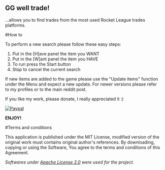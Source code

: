 ## GG well trade!

...allows you to find trades from the most used Rocket League trades platforms.

#How to

To perform a new search please follow these easy steps: 

1. Put in the [H]ave panel the item you WANT 
2. Put in the [W]ant panel the item you HAVE 
3. To run press the Start button 
4. Stop to cancel the current search 

If new items are added to the game please use the "Update items" function under the Menu and expect a new update.
For newer versions please refer to my profiles or to the main reddit post.

If you like my work, please donate, I really appreciated it :)

[![Paypal](https://www.paypal.com/en_US/i/btn/btn_donate_LG.gif)](https://www.paypal.com/cgi-bin/webscr?cmd=_s-xclick&hosted_button_id=QH56EW28TJGEY)

**ENJOY!**

#Terms and conditions

This application is published under the MIT License, modified version of the original work must contains original author's references.
By downloading, copying or using the Software, You agree to the terms and conditions of this Agreement.

*Softwares under [Apache License 2.0](http://www.apache.org/licenses/LICENSE-2.0.html) were used for the project.*
